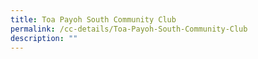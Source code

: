 ```yaml
---
title: Toa Payoh South Community Club
permalink: /cc-details/Toa-Payoh-South-Community-Club
description: ""
---
```

